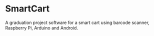 # SmartCart
A graduation project software for a smart cart using barcode scanner, Raspberry Pi, Arduino and Android.
